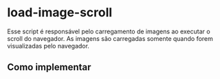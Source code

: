 # load-image-scroll

Esse script é responsável pelo carregamento de imagens ao executar o scroll do navegador. As imagens são carregadas somente quando forem visualizadas pelo navegador. 


## Como implementar

